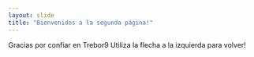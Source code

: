 ```yaml
---
layout: slide
title: "Bienvenidos a la segunda página!"
---
```

Gracias por confiar en Trebor9
Utiliza la flecha a la izquierda para volver!
